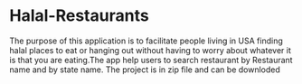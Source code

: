 # Halal-Restaurants
The purpose of this application is to facilitate people living in USA finding halal places to eat or hanging out without having to worry about whatever it is that you are eating.The app help users to search restaurant by Restaurant name and by state name. 
The project is in zip file and can be downloded
